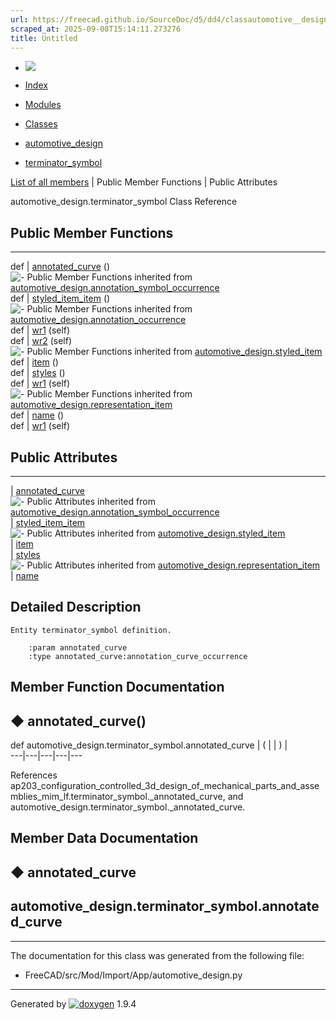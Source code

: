 ```yaml
---
url: https://freecad.github.io/SourceDoc/d5/dd4/classautomotive__design_1_1terminator__symbol.html
scraped_at: 2025-09-08T15:14:11.273276
title: Untitled
---
```


  * [ ![](https://www.freecad.org/svg/logo-freecad.svg) ](https://freecadweb.org "FreeCAD")
  * [Index](../../index.html "Index")
  * [Modules](../../modules.html "Modules list")
  * [Classes](../../annotated.html "Annotated list")

  * [automotive_design](../../d4/ddf/namespaceautomotive__design.html)
  * [terminator_symbol](../../d5/dd4/classautomotive__design_1_1terminator__symbol.html)

[List of all members](../../dc/ddf/classautomotive__design_1_1terminator__symbol-members.html) | Public Member Functions | Public Attributes

automotive_design.terminator_symbol Class Reference

##  Public Member Functions  
  
---  
def | [annotated_curve](../../d5/dd4/classautomotive__design_1_1terminator__symbol.html#a4d4928105a1929d74e770603a7dd4551) ()  
![-](../../closed.png) Public Member Functions inherited from
[automotive_design.annotation_symbol_occurrence](../../d4/d05/classautomotive__design_1_1annotation__symbol__occurrence.html)  
def | [styled_item_item](../../d4/d05/classautomotive__design_1_1annotation__symbol__occurrence.html#a4bd458f9d698381e58869ef172ec3ea2) ()  
![-](../../closed.png) Public Member Functions inherited from
[automotive_design.annotation_occurrence](../../d1/d82/classautomotive__design_1_1annotation__occurrence.html)  
def | [wr1](../../d1/d82/classautomotive__design_1_1annotation__occurrence.html#a1d53f8edfd0b54fd137032bdf5e7a508) (self)  
def | [wr2](../../d1/d82/classautomotive__design_1_1annotation__occurrence.html#af1afcd5eb3e329fd929a8a20c1bce00d) (self)  
![-](../../closed.png) Public Member Functions inherited from
[automotive_design.styled_item](../../dd/d39/classautomotive__design_1_1styled__item.html)  
def | [item](../../dd/d39/classautomotive__design_1_1styled__item.html#a1ca47f0662afee60e3d092187972d692) ()  
def | [styles](../../dd/d39/classautomotive__design_1_1styled__item.html#adddc1c1e338ae95a29f5e9525d5d24f7) ()  
def | [wr1](../../dd/d39/classautomotive__design_1_1styled__item.html#a150262e278f8248839d7cddb3ade3d26) (self)  
![-](../../closed.png) Public Member Functions inherited from
[automotive_design.representation_item](../../d3/d20/classautomotive__design_1_1representation__item.html)  
def | [name](../../d3/d20/classautomotive__design_1_1representation__item.html#a33b5812d92aa0d107b4fd4274c17b9d9) ()  
def | [wr1](../../d3/d20/classautomotive__design_1_1representation__item.html#af350c19fc5e5763d4991494a99d979ed) (self)  
  
##  Public Attributes  
  
---  
|
[annotated_curve](../../d5/dd4/classautomotive__design_1_1terminator__symbol.html#a3b87fe16d599966dfcc94fd238436a9d)  
![-](../../closed.png) Public Attributes inherited from
[automotive_design.annotation_symbol_occurrence](../../d4/d05/classautomotive__design_1_1annotation__symbol__occurrence.html)  
|
[styled_item_item](../../d4/d05/classautomotive__design_1_1annotation__symbol__occurrence.html#a7802817023a7cf06887c1860f10c706f)  
![-](../../closed.png) Public Attributes inherited from
[automotive_design.styled_item](../../dd/d39/classautomotive__design_1_1styled__item.html)  
|
[item](../../dd/d39/classautomotive__design_1_1styled__item.html#aad87aa33fdbad670cc9dfcfdbe866d79)  
|
[styles](../../dd/d39/classautomotive__design_1_1styled__item.html#a715f59d8d13c21ae1a5c704b0dbdbebb)  
![-](../../closed.png) Public Attributes inherited from
[automotive_design.representation_item](../../d3/d20/classautomotive__design_1_1representation__item.html)  
|
[name](../../d3/d20/classautomotive__design_1_1representation__item.html#a3d48fe912053adaf5f187b606fa81c87)  
  
## Detailed Description

    
    
    Entity terminator_symbol definition.
    
        :param annotated_curve
        :type annotated_curve:annotation_curve_occurrence

## Member Function Documentation

## ◆ annotated_curve()

def automotive_design.terminator_symbol.annotated_curve  | ( | | ) |   
---|---|---|---|---  
  
References
ap203_configuration_controlled_3d_design_of_mechanical_parts_and_assemblies_mim_lf.terminator_symbol._annotated_curve,
and automotive_design.terminator_symbol._annotated_curve.

## Member Data Documentation

## ◆ annotated_curve

automotive_design.terminator_symbol.annotated_curve  
---  
  
* * *

The documentation for this class was generated from the following file:

  * FreeCAD/src/Mod/Import/App/automotive_design.py

* * *

Generated by
[![doxygen](../../doxygen.svg)](https://www.doxygen.org/index.html) 1.9.4

